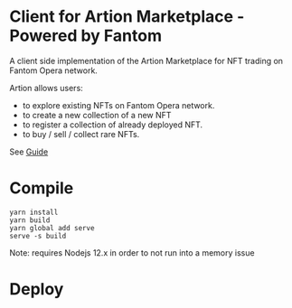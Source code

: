 # Client for Artion Marketplace - Powered by Fantom

A client side implementation of the Artion Marketplace for NFT trading on Fantom Opera network.

Artion allows users: 
- to explore existing NFTs on Fantom Opera network.
- to create a new collection of a new NFT
- to register a collection of already deployed NFT.
- to buy / sell / collect rare NFTs.

See [Guide](https://docs.fantom.foundation/tutorials/collection-and-bundle-guide-on-artion)

# Compile
```
yarn install
yarn build
yarn global add serve
serve -s build
```

Note: requires Nodejs 12.x in order to not run into a memory issue

# Deploy
